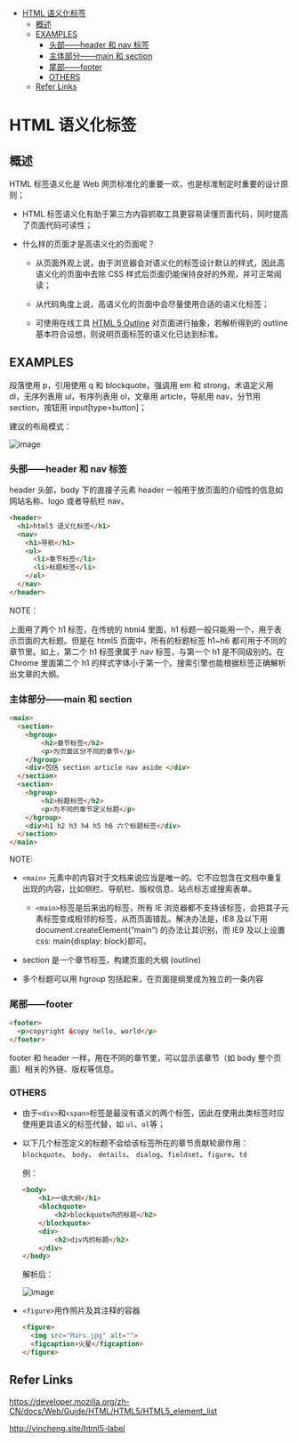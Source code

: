 - [HTML 语义化标签](#html-%E8%AF%AD%E4%B9%89%E5%8C%96%E6%A0%87%E7%AD%BE)
  - [概述](#%E6%A6%82%E8%BF%B0)
  - [EXAMPLES](#examples)
    - [头部——header 和 nav 标签](#%E5%A4%B4%E9%83%A8%E2%80%94%E2%80%94header-%E5%92%8C-nav-%E6%A0%87%E7%AD%BE)
    - [主体部分——main 和 section](#%E4%B8%BB%E4%BD%93%E9%83%A8%E5%88%86%E2%80%94%E2%80%94main-%E5%92%8C-section)
    - [尾部——footer](#%E5%B0%BE%E9%83%A8%E2%80%94%E2%80%94footer)
    - [OTHERS](#others)
  - [Refer Links](#refer-links)

# HTML 语义化标签

## 概述

HTML 标签语义化是 Web 网页标准化的重要一欢，也是标准制定时重要的设计原则；

- HTML 标签语义化有助于第三方内容抓取工具更容易读懂页面代码，同时提高了页面代码可读性；

- 什么样的页面才是高语义化的页面呢？

  - 从页面外观上说，由于浏览器会对语义化的标签设计默认的样式，因此高语义化的页面中去除 CSS 样式后页面仍能保持良好的外观，并可正常阅读；

  - 从代码角度上说，高语义化的页面中会尽量使用合适的语义化标签；    

  - 可使用在线工具 [HTML 5 Outline](https://gsnedders.html5.org/outliner/) 对页面进行抽象，若解析得到的 outline 基本符合设想，则说明页面标签的语义化已达到标准。

## EXAMPLES

段落使用 p，引用使用 q 和 blockquote，强调用 em 和 strong，术语定义用 dl，无序列表用 ul，有序列表用 ol，文章用 article，导航用 nav，分节用 section，按钮用 input[type=button]；  

建议的布局模式：   

![image](http://otaivnlxc.bkt.clouddn.com/jpg/2017/10/15/2dceb671dc9003016703a694fb66162d.jpg)

### 头部——header 和 nav 标签

header 头部，body 下的直接子元素 header 一般用于放页面的介绍性的信息如网站名称、logo 或者导航栏 nav。

```html
<header>
  <h1>html5 语义化标签</h1>
  <nav>
    <h1>导航</h1>
    <ul>
      <li>章节标签</li>
      <li>标题标签</li>
    </ul>
  </nav>
</header>
```

NOTE：

上面用了两个 h1 标签，在传统的 html4 里面，h1 标题一般只能用一个，用于表示页面的大标题。但是在 html5 页面中，所有的标题标签 h1~h6 都可用于不同的章节里。如上，第二个 h1 标签隶属于 nav 标签，与第一个 h1 是不同级别的。在 Chrome 里面第二个 h1 的样式字体小于第一个。搜索引擎也能根据标签正确解析出文章的大纲。

### 主体部分——main 和 section

```html
<main>
  <section>
    <hgroup>
        <h2>章节标签</h2>
        <p>为页面区分不同的章节</p>
    </hgroup>
    <div>包括 section article nav aside </div>
  </section>
  <section>
    <hgroup>
        <h2>标题标签</h2>
        <p>为不同的章节定义标题</p>
    </hgroup> 
    <div>h1 h2 h3 h4 h5 h6 六个标题标签</div>
  </section>
</main>
```

NOTE:

- `<main>` 元素中的内容对于文档来说应当是唯一的。它不应包含在文档中重复出现的内容，比如侧栏、导航栏、版权信息、站点标志或搜索表单。

  - `<main>`标签是后来出的标签，所有 IE 浏览器都不支持该标签，会把其子元素标签变成相邻的标签，从而页面错乱。解决办法是，IE8 及以下用 document.createElement(“main”) 的办法让其识别，而 IE9 及以上设置 css: main{display: block}即可。

- section 是一个章节标签，构建页面的大纲 (outline)

- 多个标题可以用 hgroup 包括起来，在页面提纲里成为独立的一条内容

### 尾部——footer

```html
<footer>
  <p>copyright &copy hello, world</p>
</footer>
```

footer 和 header 一样，用在不同的章节里，可以显示该章节（如 body 整个页面）相关的外链、版权等信息。


### OTHERS

- 由于`<div>`和`<span>`标签是最没有语义的两个标签，因此在使用此类标签时应使用更具语义的标签代替，如 `ul`、`ol`等；

- 以下几个标签定义的标题不会给该标签所在的章节贡献轮廓作用：`blockquote`、 `body`、 `details`、 `dialog`、`fieldset`、`figure`、`td`

  例：
    ```html
    <body>
        <h1>一级大纲</h1>
        <blockquote>
            <h2>blockquote内的标题</h2>
        </blockquote>
        <div>
            <h2>div内的标题</h2>
        </div>
    </body>
    ```
    解析后：

    ![image](http://otaivnlxc.bkt.clouddn.com/jpg/2017/11/5/c130c0061dbfca0eb3674d26d87d9f5e.jpg)

- `<figure>`用作照片及其注释的容器
  ```html
  <figure>
    <img src="Mars.jpg" alt="">
    <figcaption>火星</figcaption>
  </figure>
  ```

## Refer Links

https://developer.mozilla.org/zh-CN/docs/Web/Guide/HTML/HTML5/HTML5_element_list

http://yincheng.site/html5-label
